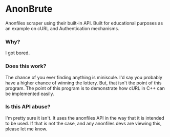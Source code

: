 # AnonBrute
Anonfiles scraper using their built-in API. Built for educational purposes as an example on cURL and Authentication mechanisms.

### Why?
I got bored.

### Does this work?
The chance of you ever finding anything is miniscule. I'd say you probably have a higher chance of winning the lottery.
But, that isn't the point of this program. The point of this program is to demonstrate how cURL in C++ can be implemented easily.

### Is this API abuse?
I'm pretty sure it isn't. It uses the anonfiles API in the way that it is intended to be used.
If that is not the case, and any anonfiles devs are viewing this, please let me know.
